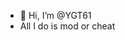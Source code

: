 - 👋 Hi, I’m @YGT61
- All I do is mod or cheat
<!---
YGT61/YGT61 is a ✨ special ✨ repository because its `README.md` (this file) appears on your GitHub profile.
You can click the Preview link to take a look at your changes.
--->
